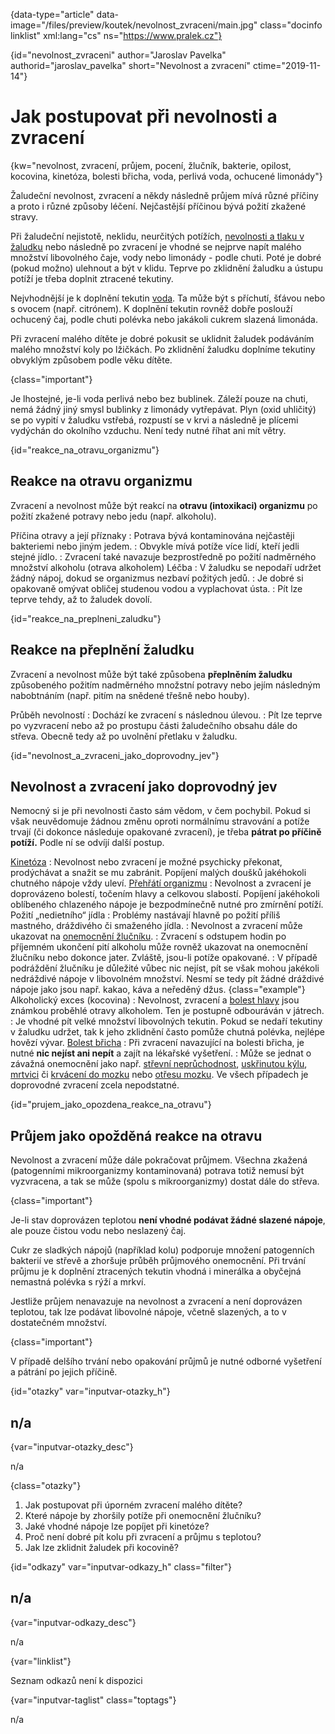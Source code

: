 
{data-type="article" data-image="/files/preview/koutek/nevolnost_zvraceni/main.jpg" class="docinfo linklist" xml:lang="cs" ns="https://www.pralek.cz"}

{id="nevolnost\_zvraceni" author="Jaroslav Pavelka" authorid="jaroslav\_pavelka" short="Nevolnost a zvracení" ctime="2019-11-14"}

# Jak postupovat při nevolnosti a zvracení

{kw="nevolnost, zvracení, průjem, pocení, žlučník, bakterie, opilost, kocovina, kinetóza, bolesti břicha, voda, perlivá voda, ochucené limonády"}

Žaludeční nevolnost, zvracení a někdy následně průjem mívá různé příčiny a proto i různé způsoby léčení. Nejčastější příčinou bývá požití zkažené stravy.

Při žaludeční nejistotě, neklidu, neurčitých potížích, [nevolnosti a tlaku v žaludku][1] nebo následně po zvracení je vhodné se nejprve napít malého množství libovolného čaje, vody nebo limonády - podle chuti. Poté je dobré (pokud možno) ulehnout a být v klidu. Teprve po zklidnění žaludku a ústupu potíží je třeba doplnit ztracené tekutiny.

Nejvhodnější je k doplnění tekutin [voda][2]. Ta může být s příchutí, šťávou nebo s ovocem (např. citrónem). K doplnění tekutin rovněž dobře poslouží ochucený čaj, podle chuti polévka nebo jakákoli cukrem slazená limonáda.

Při zvracení malého dítěte je dobré pokusit se uklidnit žaludek podáváním malého množství koly po lžičkách. Po zklidnění žaludku doplníme tekutiny obvyklým způsobem podle věku dítěte.

{class="important"}

Je lhostejné, je-li voda perlivá nebo bez bublinek. Záleží pouze na chuti, nemá žádný jiný smysl bublinky z limonády vytřepávat. Plyn (oxid uhličitý) se po vypití v žaludku vstřebá, rozpustí se v krvi a následně je plícemi vydýchán do okolního vzduchu. Není tedy nutné říhat ani mít větry.

{id="reakce\_na\_otravu_organizmu"}

## Reakce na otravu organizmu

Zvracení a nevolnost může být reakcí na **otravu (intoxikaci) organizmu** po požití zkažené potravy nebo jedu (např. alkoholu).

Příčina otravy a její příznaky
:   Potrava bývá kontaminována nejčastěji bakteriemi nebo jiným jedem.
:   Obvykle mívá potíže více lidí, kteří jedli stejné jídlo.
:   Zvracení také navazuje bezprostředně po požití nadměrného množství alkoholu (otrava alkoholem)
Léčba
:   V žaludku se nepodaří udržet žádný nápoj, dokud se organizmus nezbaví požitých jedů.
:   Je dobré si opakovaně omývat obličej studenou vodou a vyplachovat ústa.
:   Pít lze teprve tehdy, až to žaludek dovolí.

{id="reakce\_na\_preplneni_zaludku"}

## Reakce na přeplnění žaludku

Zvracení a nevolnost může být také způsobena **přeplněním žaludku** způsobeného požitím nadměrného množstní potravy nebo jejím následným nabobtnáním (např. pitím na snědené třešně nebo houby).

Průběh nevolností
:   Dochází ke zvracení s následnou úlevou.
:   Pít lze teprve po vyzvracení nebo až po prostupu části žaludečního obsahu dále do střeva. Obecně tedy až po uvolnění přetlaku v žaludku.

{id="nevolnost\_a\_zvraceni\_jako\_doprovodny_jev"}

## Nevolnost a zvracení jako doprovodný jev

Nemocný si je při nevolnosti často sám vědom, v čem pochybil. Pokud si však neuvědomuje žádnou změnu oproti normálnímu stravování a potíže trvají (či dokonce následuje opakované zvracení), je třeba **pátrat po příčině potíží.** Podle ní se odvíjí další postup.

[Kinetóza][3]
:   Nevolnost nebo zvracení je možné psychicky překonat, prodýchávat a snažit se mu zabránit. Popíjení malých doušků jakéhokoli chutného nápoje vždy uleví.
[Přehřátí organizmu][4]
:   Nevolnost a zvracení je doprovázeno bolestí, točením hlavy a celkovou slabostí. Popíjení jakéhokoli oblíbeného chlazeného nápoje je bezpodmínečně nutné pro zmírnění potíží.
Požití „nedietního“ jídla
:   Problémy nastávají hlavně po požití příliš mastného, dráždivého či smaženého jídla.
:   Nevolnost a zvracení může ukazovat na [onemocnění žlučníku][5].
:   Zvracení s odstupem hodin po příjemném ukončení pití alkoholu může rovněž ukazovat na onemocnění žlučníku nebo dokonce jater. Zvláště, jsou-li potíže opakované.
:   V případě podráždění žlučníku je důležité vůbec nic nejíst, pít se však mohou jakékoli nedráždivé nápoje v libovolném množství. Nesmí se tedy pít žádné dráždivé nápoje jako jsou např. kakao, káva a neředěný džus. {class="example"}
Alkoholický exces (kocovina)
:   Nevolnost, zvracení a [bolest hlavy][6] jsou známkou proběhlé otravy alkoholem. Ten je postupně odbouráván v játrech.
:   Je vhodné pít velké množství libovolných tekutin. Pokud se nedaří tekutiny v žaludku udržet, tak k jeho zklidnění často pomůže chutná polévka, nejlépe hovězí vývar.
[Bolest břicha][7]
:   Při zvracení navazující na bolesti břicha, je nutné **nic nejíst ani nepít** a zajít na lékařské vyšetření.
:   Může se jednat o závažná onemocnění jako např. [střevní neprůchodnost][8], [uskřinutou kýlu][9], [mrtvici][10] či [krvácení do mozku][11] nebo [otřesu mozku][12]. Ve všech případech je doprovodné zvracení zcela nepodstatné.

{id="prujem\_jako\_opozdena\_reakce\_na_otravu"}

## Průjem jako opožděná reakce na otravu

Nevolnost a zvracení může dále pokračovat průjmem. Všechna zkažená (patogenními mikroorganizmy kontaminovaná) potrava totiž nemusí být vyzvracena, a tak se může (spolu s mikroorganizmy) dostat dále do střeva.

{class="important"}

Je-li stav doprovázen teplotou **není vhodné podávat žádné slazené nápoje**, ale pouze čistou vodu nebo neslazený čaj.

Cukr ze sladkých nápojů (například kolu) podporuje množení patogenních bakterií ve střevě a zhoršuje průběh průjmového onemocnění. Při trvání průjmu je k doplnění ztracených tekutin vhodná i minerálka a obyčejná nemastná polévka s rýží a mrkví.

Jestliže průjem nenavazuje na nevolnost a zvracení a není doprovázen teplotou, tak lze podávat libovolné nápoje, včetně slazených, a to v dostatečném množství.

{class="important"}

V případě delšího trvání nebo opakování průjmů je nutné odborné vyšetření a pátrání po jejich příčině.

{id="otazky" var="inputvar-otazky_h"}

## n/a

{var="inputvar-otazky_desc"}

n/a

{class="otazky"}

  1. Jak postupovat při úporném zvracení malého dítěte?
  2. Které nápoje by zhoršily potíže při onemocnění žlučníku?
  3. Jaké vhodné nápoje lze popíjet při kinetóze?
  4. Proč není dobré pít kolu při zvracení a průjmu s teplotou?
  5. Jak lze zklidnit žaludek při kocovině?

{id="odkazy" var="inputvar-odkazy_h" class="filter"}

## n/a

{var="inputvar-odkazy_desc"}

n/a

{var="linklist"}

Seznam odkazů není k dispozici

{var="inputvar-taglist" class="toptags"}

n/a

 [1]: tlak_zaludku
 [2]: prijem_tekutin
 [3]: kinetoza
 [4]: teplota
 [5]: zlucove_kameny
 [6]: bolest_hlavy_migrena
 [7]: slepak
 [8]: strevni_nepruchodnost
 [9]: kyla
 [10]: iktus
 [11]: subduralni_hematom
 [12]: otres_mozku

